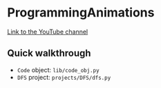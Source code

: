 # ProgrammingAnimations

[Link to the YouTube channel](https://www.youtube.com/channel/UClIlpCAplpXymW6ABg8_cTw)

## Quick walkthrough

* `Code` object: `lib/code_obj.py`
* `DFS` project: `projects/DFS/dfs.py`
